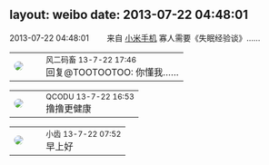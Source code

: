 layout: weibo
date: 2013-07-22 04:48:01
---
<meta name="referrer" content="no-referrer" />

2013-07-22 04:48:01  &nbsp;&nbsp;&nbsp;&nbsp;&nbsp;&nbsp; 来自 <a href="http://app.weibo.com/t/feed/22zMnn" rel="nofollow">小米手机</a>
寡人需要《失眠经验谈》…… ​​​

<table style="width: 100%;">
  <tr>
    <td style="width: 40px;"><img style="border-radius:50%" src="https://tva3.sinaimg.cn/crop.0.0.639.639.50/6d2a6003jw8f3idy69w2gj20hs0hrt9g.jpg?KID=imgbed,tva&Expires=1624464144&ssig=B4GU8Bxibr"></td>
    <td colspan="2"><small>风二码畜 13-7-22 17:46</small><br/>回复@TOOTOOTOO: 你懂我……</td>
  </tr>
</table>

<table style="width: 100%;">
  <tr>
    <td style="width: 40px;"><img style="border-radius:50%" src="https://tvax1.sinaimg.cn/crop.0.0.512.512.50/6b69631dly8g0l3egwcbcj20e80e8dfu.jpg?KID=imgbed,tva&Expires=1624464144&ssig=%2FHUTAKe%2BT4"></td>
    <td colspan="2"><small>QCODU 13-7-22 16:53</small><br/>撸撸更健康</td>
  </tr>
</table>

<table style="width: 100%;">
  <tr>
    <td style="width: 40px;"><img style="border-radius:50%" src="https://tva3.sinaimg.cn/crop.0.0.480.480.50/4d4bc111jw8ejj3t36gwaj20dc0dc769.jpg?KID=imgbed,tva&Expires=1624464144&ssig=XpMES8CTsx"></td>
    <td colspan="2"><small>小齿 13-7-22 07:52</small><br/>早上好</td>
  </tr>
</table>
